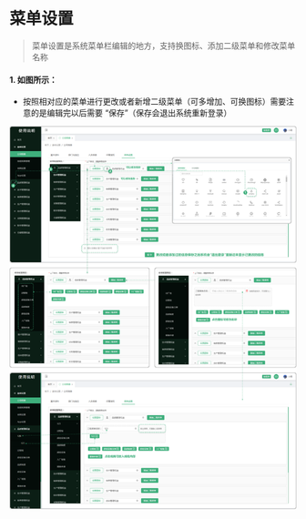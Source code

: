 # 菜单设置

> 菜单设置是系统菜单栏编辑的地方，支持换图标、添加二级菜单和修改菜单名称

#### 1. 如图所示：
* 按照相对应的菜单进行更改或者新增二级菜单（可多增加、可换图标）需要注意的是编辑完以后需要 “保存”（保存会退出系统重新登录）

![如图所示](../../file/cdsz.png)

